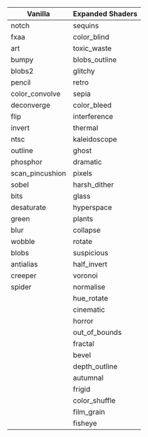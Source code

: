 | Vanilla         | Expanded Shaders |
|-----------------|------------------|
| notch           | sequins          |
| fxaa            | color_blind      |
| art             | toxic_waste      |
| bumpy           | blobs_outline    |
| blobs2          | glitchy          |
| pencil          | retro            |
| color_convolve  | sepia            |
| deconverge      | color_bleed      |
| flip            | interference     |
| invert          | thermal          |
| ntsc            | kaleidoscope     |
| outline         | ghost            |
| phosphor        | dramatic         |
| scan_pincushion | pixels           |
| sobel           | harsh_dither     |
| bits            | glass            |
| desaturate      | hyperspace       |
| green           | plants           |
| blur            | collapse         |
| wobble          | rotate           |
| blobs           | suspicious       |
| antialias       | half_invert      |
| creeper         | voronoi          |
| spider          | normalise        |
|                 | hue_rotate       |
|                 | cinematic        |
|                 | horror           |
|                 | out_of_bounds    |
|                 | fractal          |
|                 | bevel            |
|                 | depth_outline    |
|                 | autumnal         |
|                 | frigid           |
|                 | color_shuffle    |
|                 | film_grain       |
|                 | fisheye          |